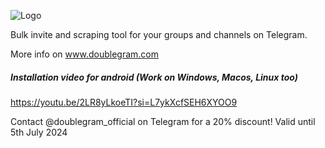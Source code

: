 ![Logo](https://www.doublegram.com/img/dblgrm-bulk-invite.png)

Bulk invite and scraping tool for your groups and channels on Telegram.


More info on www.doublegram.com


##### Installation video for android (Work on Windows, Macos, Linux too)
https://youtu.be/2LR8yLkoeTI?si=L7ykXcfSEH6XYOO9

Contact @doublegram_official on Telegram for a 20% discount! Valid until 5th July 2024
